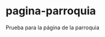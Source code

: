 # pagina-parroquia
Prueba para la página de la parroquia
<!--stackedit_data:
eyJoaXN0b3J5IjpbNDA3NzQ5MTU0XX0=
-->